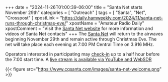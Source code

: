 +++
date = "2024-11-26T01:00:39-06:00"
title = "Santa Net starts November 29th"
categories = [ "Outreach" ]
tags = [ "Santa", "Net", "Crosspost" ]
xpostLink = "https://daily.hamweekly.com/2024/11/santa-net-runs-through-christmas-eve/"
xpostName = "Amateur Radio Daily"
xpostComment = "Visit the [Santa Net website](https://www.cqsanta.com/) for more information and videos of Santa Net contacts"
+++
The [Santa Net](https://www.cqsanta.com/) will return to the airwaves beginning November 29th and remain
active through Christmas Eve. The net will take place each evening at 7:00 PM
Central Time on 3.916 MHz.
<!--more-->

Operators interested in participating may
[check-in](https://www.cqsanta.com/check-in)
up to a half hour before the 7:00 start time. A [live stream is available via
YouTube and WebSDR](https://www.cqsanta.com/live-stream)

{{< figure src="https://www.cqsanta.com/images/santa-net-welcome.png" >}}
